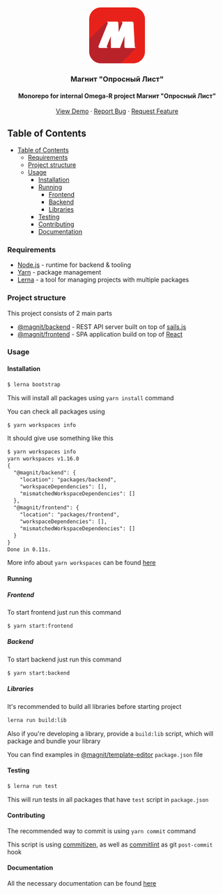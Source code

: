 <br />
<p align="center">
  <a href="https://github.com/DavidArutiunian/magnit">
    <img src="packages/frontend/src/assets/magnit.png" alt="Logo" width="128" height="128">
  </a>

  <h3 align="center">Магнит "Опросный Лист"</h3>

  <h4 align="center">Monorepo for internal Omega-R project Магнит "Опросный Лист"</h4>

  <p align="center">
    <a href="https://magnit-omega-r.herokuapp.com/">View Demo</a>
    ·
    <a href="https://github.com/DavidArutiunian/magnit/issues">Report Bug</a>
    ·
    <a href="https://github.com/DavidArutiunian/magnit/issues">Request Feature</a>
  </p>
</p>

## Table of Contents

-   [Table of Contents](#Table-of-Contents)
    -   [Requirements](#Requirements)
    -   [Project structure](#Project-structure)
    -   [Usage](#Usage)
        -   [Installation](#Installation)
        -   [Running](#Running)
            -   [Frontend](#Frontend)
            -   [Backend](#Backend)
            -   [Libraries](#Libraries)
        -   [Testing](#Testing)
        -   [Contributing](#Contributing)
        -   [Documentation](#Documentation)

### Requirements

-   [Node.js](https://nodejs.org/en/) - runtime for backend & tooling
-   [Yarn](https://yarnpkg.com/lang/en/) - package management
-   [Lerna](https://github.com/lerna/lerna) - a tool for managing projects with multiple packages

### Project structure

This project consists of 2 main parts

-   [@magnit/backend](./packages/backend) - REST API server built on top of [sails.js](https://sailsjs.com/)
-   [@magnit/frontend](./packages/frontend) - SPA application build on top of [React](https://reactjs.org/)

### Usage

#### Installation

```bash
$ lerna bootstrap
```

This will install all packages using `yarn install` command

You can check all packages using

```bash
$ yarn workspaces info
```

It should give use something like this

```
$ yarn workspaces info
yarn workspaces v1.16.0
{
  "@magnit/backend": {
    "location": "packages/backend",
    "workspaceDependencies": [],
    "mismatchedWorkspaceDependencies": []
  },
  "@magnit/frontend": {
    "location": "packages/frontend",
    "workspaceDependencies": [],
    "mismatchedWorkspaceDependencies": []
  }
}
Done in 0.11s.
```

More info about `yarn workspaces` can be found [here](https://yarnpkg.com/en/docs/cli/workspaces)

#### Running

##### Frontend

To start frontend just run this command

```bash
$ yarn start:frontend
```

##### Backend

To start backend just run this command

```bash
$ yarn start:backend
```

##### Libraries

It's recommended to build all libraries before starting project

```bash
lerna run build:lib
```

Also if you're developing a library, provide a `build:lib` script, which will package and bundle your library

You can find examples in [@magnit/template-editor](packages/template-editor/package.json) `package.json` file

#### Testing

```bash
$ lerna run test
```

This will run tests in all packages that have `test` script in `package.json`

#### Contributing

The recommended way to commit is using `yarn commit` command

This script is using [commitizen](https://github.com/commitizen/cz-cli), as well as [commitlint](https://github.com/conventional-changelog/commitlint) as git `post-commit` hook

#### Documentation

All the necessary documentation can be found [here](./docs)
